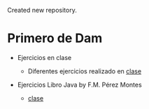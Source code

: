 Created new repository.

# Primero de Dam


- Ejercicios en clase
    - Diferentes ejercicios realizado en [clase](src/es/Ejercicios/)

- Ejercicios Libro Java by F.M. Pérez Montes
    - [clase](src/es/EjerciciosLibroJava/)
